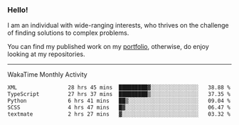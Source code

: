 ### Hello!

I am an individual with wide-ranging interests, who thrives on the challenge of finding solutions to complex problems.

You can find my published work on my [portfolio](https://bumbleboss.xyz/work), otherwise, do enjoy looking at my repositories.

---

WakaTime Monthly Activity

<!--START_SECTION:waka-->

```txt
XML                28 hrs 45 mins  █████████▓░░░░░░░░░░░░░░░   38.88 %
TypeScript         27 hrs 37 mins  █████████▒░░░░░░░░░░░░░░░   37.35 %
Python             6 hrs 41 mins   ██▒░░░░░░░░░░░░░░░░░░░░░░   09.04 %
SCSS               4 hrs 47 mins   █▓░░░░░░░░░░░░░░░░░░░░░░░   06.47 %
textmate           2 hrs 27 mins   ▓░░░░░░░░░░░░░░░░░░░░░░░░   03.32 %
```

<!--END_SECTION:waka-->
